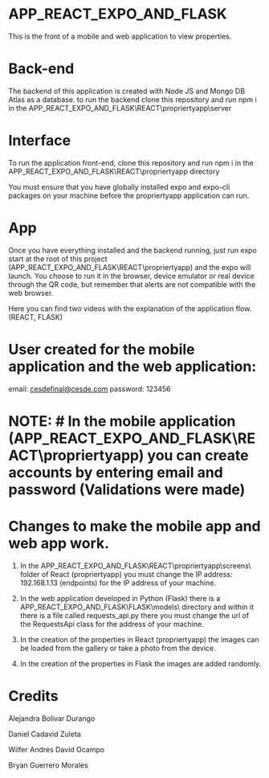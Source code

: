 # APP_REACT_EXPO_AND_FLASK


This is the front of a mobile and web application to view properties.

# Back-end

The backend of this application is created with Node JS and Mongo DB Atlas as a database.
to run the backend clone this repository and run npm i in the APP_REACT_EXPO_AND_FLASK\REACT\propriertyapp\server

# Interface

To run the application front-end, clone this repository and run npm i in the APP_REACT_EXPO_AND_FLASK\REACT\propriertyapp directory

You must ensure that you have globally installed expo and expo-cli packages on your machine before the propriertyapp application can run.


# App

Once you have everything installed and the backend running, just run expo start at the root of this project (APP_REACT_EXPO_AND_FLASK\REACT\propriertyapp) and the expo will launch. You choose to run it in the browser, device emulator or real device through the QR code, but remember that alerts are not compatible with the web browser.

Here you can find two videos with the explanation of the application flow. (REACT, FLASK)



# User created for the mobile application and the web application:

email: cesdefinal@cesde.com
password: 123456

# NOTE: # In the mobile application (APP_REACT_EXPO_AND_FLASK\REACT\propriertyapp) you can create accounts by entering email and password (Validations were made)



# Changes to make the mobile app and web app work.


1. In the APP_REACT_EXPO_AND_FLASK\REACT\propriertyapp\screens\ folder of React (propriertyapp) you must change the IP address: 192.168.1.13 (endpoints) for the IP address of your machine.

2. In the web application developed in Python (Flask) there is a APP_REACT_EXPO_AND_FLASK\FLASK\models\ directory and within it there is a file called requests_api.py there you must change the url of the RequestsApi class for the address of your machine.

3. In the creation of the properties in React (propriertyapp) the images can be loaded from the gallery or take a photo from the device.

4. In the creation of the properties in Flask the images are added randomly.










# Credits

Alejandra Bolivar Durango

Daniel Cadavid Zuleta

Wilfer Andrés David Ocampo

Bryan Guerrero Morales

